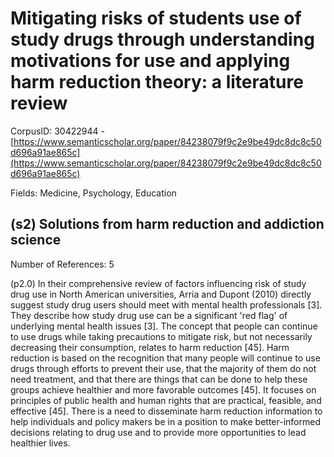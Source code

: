 # Mitigating risks of students use of study drugs through understanding motivations for use and applying harm reduction theory: a literature review

CorpusID: 30422944 - [https://www.semanticscholar.org/paper/84238079f9c2e9be49dc8dc8c50d696a91ae865c](https://www.semanticscholar.org/paper/84238079f9c2e9be49dc8dc8c50d696a91ae865c)

Fields: Medicine, Psychology, Education

## (s2) Solutions from harm reduction and addiction science
Number of References: 5

(p2.0) In their comprehensive review of factors influencing risk of study drug use in North American universities, Arria and Dupont (2010) directly suggest study drug users should meet with mental health professionals [3]. They describe how study drug use can be a significant 'red flag' of underlying mental health issues [3]. The concept that people can continue to use drugs while taking precautions to mitigate risk, but not necessarily decreasing their consumption, relates to harm reduction [45]. Harm reduction is based on the recognition that many people will continue to use drugs through efforts to prevent their use, that the majority of them do not need treatment, and that there are things that can be done to help these groups achieve healthier and more favorable outcomes [45]. It focuses on principles of public health and human rights that are practical, feasible, and effective [45]. There is a need to disseminate harm reduction information to help individuals and policy makers be in a position to make better-informed decisions relating to drug use and to provide more opportunities to lead healthier lives.
